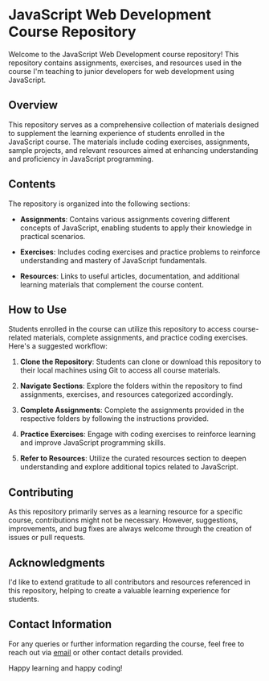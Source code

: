# JavaScript Web Development Course Repository

Welcome to the JavaScript Web Development course repository! This repository contains assignments, exercises, and resources used in the course I'm teaching to junior developers for web development using JavaScript.

## Overview

This repository serves as a comprehensive collection of materials designed to supplement the learning experience of students enrolled in the JavaScript course. The materials include coding exercises, assignments, sample projects, and relevant resources aimed at enhancing understanding and proficiency in JavaScript programming.

## Contents

The repository is organized into the following sections:

- **Assignments**: Contains various assignments covering different concepts of JavaScript, enabling students to apply their knowledge in practical scenarios.
  
- **Exercises**: Includes coding exercises and practice problems to reinforce understanding and mastery of JavaScript fundamentals.

- **Resources**: Links to useful articles, documentation, and additional learning materials that complement the course content.

## How to Use

Students enrolled in the course can utilize this repository to access course-related materials, complete assignments, and practice coding exercises. Here's a suggested workflow:

1. **Clone the Repository**: Students can clone or download this repository to their local machines using Git to access all course materials.

2. **Navigate Sections**: Explore the folders within the repository to find assignments, exercises, and resources categorized accordingly.

3. **Complete Assignments**: Complete the assignments provided in the respective folders by following the instructions provided.

4. **Practice Exercises**: Engage with coding exercises to reinforce learning and improve JavaScript programming skills.

5. **Refer to Resources**: Utilize the curated resources section to deepen understanding and explore additional topics related to JavaScript.

## Contributing

As this repository primarily serves as a learning resource for a specific course, contributions might not be necessary. However, suggestions, improvements, and bug fixes are always welcome through the creation of issues or pull requests.

## Acknowledgments

I'd like to extend gratitude to all contributors and resources referenced in this repository, helping to create a valuable learning experience for students.

## Contact Information

For any queries or further information regarding the course, feel free to reach out via [email](mailto:shivamweb3.0@gmail.com) or other contact details provided.

Happy learning and happy coding!

